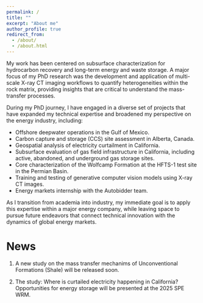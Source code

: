 ```yaml
---
permalink: /
title: ""
excerpt: "About me"
author_profile: true
redirect_from: 
  - /about/
  - /about.html
---
```


My work has been centered on subsurface characterization for hydrocarbon recovery and long-term energy and waste storage. A major focus of my PhD research was the development and application of multi-scale X-ray CT imaging workflows to quantify heterogeneities within the rock matrix, providing insights that are critical to understand the mass-transfer processes.

During my PhD journey, I have engaged in a diverse set of projects that have expanded my technical expertise and broadened my perspective on the energy industry, including:

- Offshore deepwater operations in the Gulf of Mexico.
- Carbon capture and storage (CCS) site assessment in Alberta, Canada.
- Geospatial analysis of electricity curtailment in California.
- Subsurface evaluation of gas field infrastructure in California, including active, abandoned, and underground gas storage sites.
- Core characterization of the Wolfcamp Formation at the HFTS-1 test site in the Permian Basin.
- Training and testing of generative computer vision models using X-ray CT images.
- Energy markets internship with the Autobidder team.

As I transition from academia into industry, my immediate goal is to apply this expertise within a major energy company, while leaving space to pursue future endeavors that connect technical innovation with the dynamics of global energy markets.

News
======
1. A new study on the mass transfer mechanims of Unconventional Formations (Shale) will be released soon.
   
2. The study: Where is curtailed electricity happening in California? Opportunities for energy storage  will be presented at the 2025 SPE WRM.


